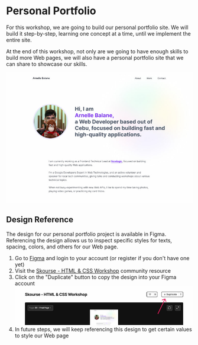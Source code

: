 # Personal Portfolio

For this workshop, we are going to build our personal portfolio site. We will build it step-by-step, learning one concept at a time, until we implement the entire site.

At the end of this workshop, not only are we going to have enough skills to build more Web pages, we will also have a personal portfolio site that we can share to showcase our skills.

![Personal portfolio final result](./images/personal-portfolio.jpg)

## Design Reference

The design for our personal portfolio project is available in Figma. Referencing the design allows us to inspect specific styles for texts, spacing, colors, and others for our Web page.

1. Go to [Figma](https://figma.com/) and login to your account (or register if you don't have one yet)
1. Visit the [Skourse - HTML & CSS Workshop](https://www.figma.com/community/file/1021339027541178065/Skourse---HTML-%26-CSS-Workshop) community resource
1. Click on the "Duplicate" button to copy the design into your Figma account
   ![Duplicate Figma design](./images/duplicate-figma-design.jpg)
1. In future steps, we will keep referencing this design to get certain values to style our Web page
